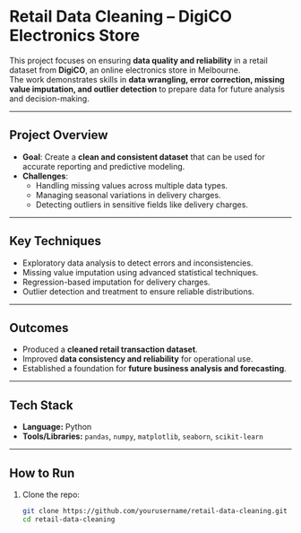 # Retail Data Cleaning – DigiCO Electronics Store

This project focuses on ensuring **data quality and reliability** in a retail dataset from **DigiCO**, an online electronics store in Melbourne.  
The work demonstrates skills in **data wrangling, error correction, missing value imputation, and outlier detection** to prepare data for future analysis and decision-making.

---

## Project Overview

- **Goal**: Create a **clean and consistent dataset** that can be used for accurate reporting and predictive modeling.  
- **Challenges**:
  - Handling missing values across multiple data types.
  - Managing seasonal variations in delivery charges.
  - Detecting outliers in sensitive fields like delivery charges.  

---

## Key Techniques

- Exploratory data analysis to detect errors and inconsistencies.  
- Missing value imputation using advanced statistical techniques.  
- Regression-based imputation for delivery charges.  
- Outlier detection and treatment to ensure reliable distributions.  

---

## Outcomes

- Produced a **cleaned retail transaction dataset**.  
- Improved **data consistency and reliability** for operational use.  
- Established a foundation for **future business analysis and forecasting**.  

---

## Tech Stack

- **Language:** Python  
- **Tools/Libraries:** `pandas`, `numpy`, `matplotlib`, `seaborn`, `scikit-learn`  

---

## How to Run

1. Clone the repo:  
   ```bash
   git clone https://github.com/yourusername/retail-data-cleaning.git
   cd retail-data-cleaning

